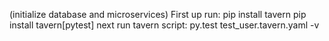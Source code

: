 (initialize database and microservices)
First up run:
pip install tavern
pip install tavern[pytest]
next run tavern script:
py.test test_user.tavern.yaml -v
